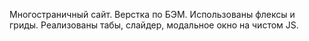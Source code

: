 Многостраничный сайт. Верстка по БЭМ. Использованы флексы и гриды. Реализованы табы, слайдер, модальное окно на чистом JS.
